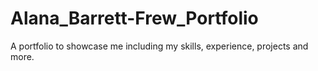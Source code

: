 # Alana_Barrett-Frew_Portfolio

A portfolio to showcase me including my skills, experience, projects  and more.
